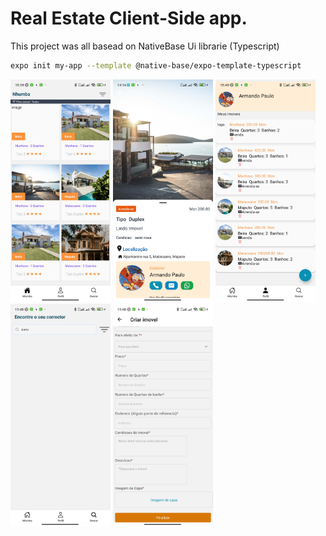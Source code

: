 # Real Estate Client-Side app. 

 This project was all basead on NativeBase Ui librarie (Typescript)

```sh
expo init my-app --template @native-base/expo-template-typescript
```

<!-- ![alt image1](/app/screenshot/1.jpg) ![alt image2](/app/screenshot/2.jpg) -->

<img src="/app/screenshot/1.jpg" width="160"> <img src="/app/screenshot/6.jpg" width="160">
 <img src="/app/screenshot/2.jpg" width="160">
<img src="/app/screenshot/3.jpg" width="160"> <img src="/app/screenshot/4.jpg" width="160">